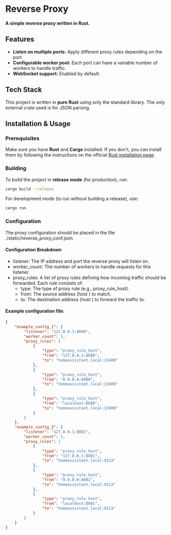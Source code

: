 # Reverse Proxy

**A simple reverse proxy written in Rust.**

## Features

- **Listen on multiple ports:** Apply different proxy rules depending on the port.
- **Configurable worker pool:** Each port can have a variable number of workers to handle traffic.
- **WebSocket support:** Enabled by default.

## Tech Stack

This project is written in **pure Rust** using only the standard library. The only external crate used is for JSON parsing.

## Installation & Usage

### Prerequisites

Make sure you have **Rust** and **Cargo** installed. If you don't, you can install them by following the instructions on the official [Rust installation page](https://www.rust-lang.org/tools/install).

### Building

To build the project in **release mode** (for production), run:

```sh
cargo build --release
```
For development mode (to run without building a release), use:
```sh
cargo run
```

### Configuration
The proxy configuration should be placed in the file ./static/reverse_proxy_conf.json.
#### Configuration Breakdown
* listener: The IP address and port the reverse proxy will listen on.
* worker_count: The number of workers to handle requests for this listener.
* proxy_rules: A list of proxy rules defining how incoming traffic should be forwarded. Each rule consists of:
    *  type: The type of proxy rule (e.g., proxy_rule_host).
    * from: The source address (host
) to match.
    * to: The destination address (host
) to forward the traffic to.

#### Example configuration file:
```json
{
    "example_config_1": {
        "listener": "127.0.0.1:8080",
        "worker_count": 5,
        "proxy_rules": [
            {
                "type": "proxy_rule_host",
                "from": "127.0.0.1:8080",
                "to": "homeassistant.local:32400"
            },
            {
                "type": "proxy_rule_host",
                "from": "0.0.0.0:8080",
                "to": "homeassistant.local:32400"
            },
            {
                "type": "proxy_rule_host",
                "from": "localhost:8080",
                "to": "homeassistant.local:32400"
            }
        ]
    },
    "example_config_2": {
        "listener": "127.0.0.1:8081",
        "worker_count": 5,
        "proxy_rules": [
            {
                "type": "proxy_rule_host",
                "from": "127.0.0.1:8081",
                "to": "homeassistant.local:8123"
            },
            {
                "type": "proxy_rule_host",
                "from": "0.0.0.0:8081",
                "to": "homeassistant.local:8123"
            },
            {
                "type": "proxy_rule_host",
                "from": "localhost:8081",
                "to": "homeassistant.local:8123"
            }
        ]
    }
}
```
